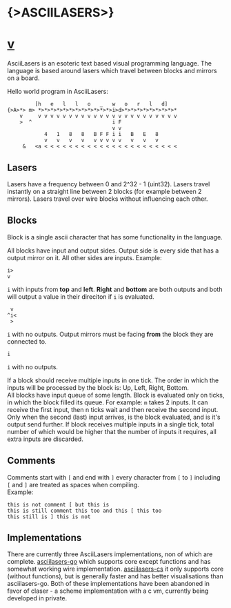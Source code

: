 </div>
<div class="main-header">
  <h1 class="main-header">{>ASCIILASERS>}</h1>
  <h1 class="main-header"><a class="arrow" href="#content-start">v</a></h1>
</div>
<div class="content" id="content">

<span id="content-start"></span>

AsciiLasers is an esoteric text based visual programming language. The language
is based around lasers which travel between blocks and mirrors on a board.

Hello world program in AsciiLasers:

```
         [h   e   l   l   o   _   w   o   r   l   d]
{>A>*> m> *>*>*>*>*>*>*>*>*>*>*>*>i>d>*>*>*>*>*>*>*>*>*
    v     v v v v v v v v v v v v v v v v v v v v v v v
    >  ^                          i F
                                  v v
            4   1   8   8   B F F i i   B   E   8
            v   v   v   v   v v v v v   v   v   v
     &   <a < < < < < < < < < < < < < < < < < < < < < <
```

## Lasers
Lasers have a frequency between 0 and 2^32 - 1 (uint32).
Lasers travel instantly on a straight line between 2 blocks (for example between 2 mirrors).
Lasers travel over wire blocks without influencing each other.

## Blocks
Block is a single ascii character that has some functionality in the language.  
  
All blocks have input and output sides. Output side is every side that has a output mirror on it. All other sides are inputs.
Example:

```
i>
v
```

`i` with inputs from **top** and **left**. **Right** and **bottom** are both outputs and both will output a value in their direciton if `i` is evaluated.  

```
 v
^i<
 >
```

`i` with no outputs. Output mirrors must be facing **from** the block they are connected to.

```
i
```

`i` with no outputs.  
  
If a block should receive multiple inputs in one tick. The order in which the inputs will be processed by the block is: Up, Left, Right, Bottom.  
All blocks have input queue of some length. Block is evaluated only on ticks, in which the block filled its queue. For example: `m` takes 2 inputs. It can receive the first input, then n ticks wait and then receive the second input. Only when the second (last) input arrives, is the block evaluated, and is it's output send further. If block receives multiple inputs in a single tick, total number of which would be higher that the number of inputs it requires, all extra inputs are discarded.  

## Comments
Comments start with `[` and end with `]` every character from `[` to `]` including `[` and `]` are treated as spaces when compiling.  
Example:
```
this is not comment [ but this is
this is still comment this too and this [ this too
this still is ] this is not
```

## Implementations

There are currently three AsciiLasers implementations, non of which are complete.
[asciilasers-go](https://github.com/marekmaskarinec/asciilasers-go) which supports
core except functions and has somewhat working wire implementation. [asciilasers-cs](https://github.com/asciilasers-cs/asciilasers-cs) it only supports core (without functions),
but is generally faster and has better visualisations than asciilasers-go.
Both of these implementations have been abandoned in favor of claser - a scheme
implementation with a c vm, currently being developed in private.

